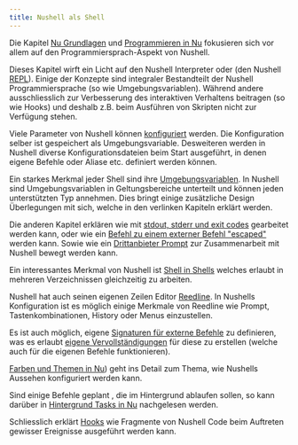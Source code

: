 ```yaml
---
title: Nushell als Shell
---
```


Die Kapitel [Nu Grundlagen](nu_fundamentals.md) und [Programmieren in Nu](programming_in_nu.md) fokusieren sich vor allem auf den Programmiersprach-Aspekt von Nushell.

Dieses Kapitel wirft ein Licht auf den Nushell Interpreter oder (den Nushell [REPL](https://en.wikipedia.org/wiki/Read%E2%80%93eval%E2%80%93print_loop)).
Einige der Konzepte sind integraler Bestandteilt der Nushell Programmiersprache (so wie Umgebungsvariablen). Während andere ausschliesslich zur Verbesserung des interaktiven Verhaltens beitragen (so wie Hooks) und deshalb z.B. beim Ausführen von Skripten nicht zur Verfügung stehen.

Viele Parameter von Nushell können [konfiguriert](configuration.md) werden.
Die Konfiguration selber ist gespeichert als Umgebungsvariable.
Desweiteren werden in Nushell diverse Konfigurationsdateien beim Start ausgeführt, in denen eigene Befehle oder Aliase etc. definiert werden können.

Ein starkes Merkmal jeder Shell sind ihre [Umgebungsvariablen](environment.md).
In Nushell sind Umgebungsvariablen in Geltungsbereiche unterteilt und können jeden unterstützten Typ annehmen.
Dies bringt einige zusätzliche Design Überlegungen mit sich, welche in den verlinken Kapiteln erklärt werden.

Die anderen Kapitel erklären wie mit [stdout, stderr und exit codes](stdout_stderr_exit_codes.md) gearbeitet werden kann, oder wie ein [Befehl zu einem externer Befehl "escaped"](escaping.md) werden kann.
Sowie wie ein [Drittanbieter Prompt](3rdpartyprompts.md) zur Zusammenarbeit mit Nushell bewegt werden kann.

Ein interessantes Merkmal von Nushell ist [Shell in Shells](shells_in_shells.md) welches erlaubt in mehreren Verzeichnissen gleichzeitig zu arbeiten.

Nushell hat auch seinen eigenen Zeilen Editor [Reedline](line_editor.md).
In Nushells Konfiguration ist es möglich einige Merkmale von Reedline wie Prompt, Tastenkombinationen, History oder Menus einzustellen.

Es ist auch möglich, eigene [Signaturen für externe Befehle](externs.md) zu definieren, was es erlaubt [eigene Vervollständigungen](custom_completions.md) für diese zu erstellen (welche auch für die eigenen Befehle funktionieren).

[Farben und Themen in Nu](coloring_and_theming.md)) geht ins Detail zum Thema, wie Nushells Aussehen konfiguriert werden kann.

Sind einige Befehle geplant , die im Hintergrund ablaufen sollen, so kann darüber in [Hintergrund Tasks in Nu](background_task.md) nachgelesen werden.

Schliesslich erklärt [Hooks](hooks.md) wie Fragmente von Nushell Code beim Auftreten gewisser Ereignisse ausgeführt werden kann.
